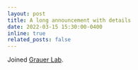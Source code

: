 ```yaml
---
layout: post
title: A long announcement with details
date: 2022-03-15 15:30:00-0400
inline: true
related_posts: false
---
```


Joined <a href="http://samgrauer.ca/">Grauer Lab</a>.

